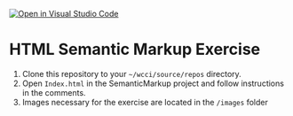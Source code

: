 [![Open in Visual Studio Code](https://classroom.github.com/assets/open-in-vscode-718a45dd9cf7e7f842a935f5ebbe5719a5e09af4491e668f4dbf3b35d5cca122.svg)](https://classroom.github.com/online_ide?assignment_repo_id=11193524&assignment_repo_type=AssignmentRepo)
# HTML Semantic Markup Exercise

1. Clone this repository to your `~/wcci/source/repos` directory.
1. Open `Index.html` in the SemanticMarkup project and follow instructions in the comments. 
1. Images necessary for the exercise are located in the `/images` folder

